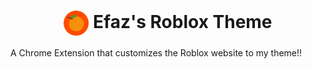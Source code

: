 <h1 align="center"><img align="center" src="https://github.com/EfazDev/efazdev-cdn/blob/main/cdn/png/logo.png?raw=true" width="40" height="40"> Efaz's Roblox Theme</h1>

A Chrome Extension that customizes the Roblox website to my theme!!